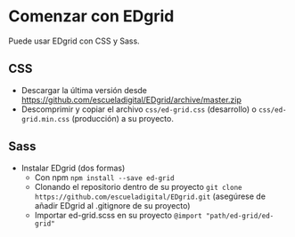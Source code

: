 # Comenzar con EDgrid
Puede usar EDgrid con CSS y Sass.
## CSS
* Descargar la última versión desde https://github.com/escueladigital/EDgrid/archive/master.zip
* Descomprimir y copiar el archivo `css/ed-grid.css` (desarrollo) o `css/ed-grid.min.css` (producción) a su proyecto.
## Sass
* Instalar EDgrid (dos formas)
  - Con npm `npm install --save ed-grid`
  - Clonando el repositorio dentro de su proyecto `git clone https://github.com/escueladigital/EDgrid.git` (asegúrese de añadir EDgrid al .gitignore de su proyecto)
  - Importar ed-grid.scss en su proyecto `@import "path/ed-grid/ed-grid"`
